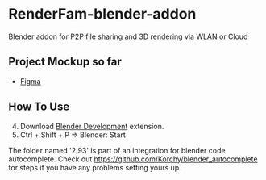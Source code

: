 # RenderFam-blender-addon
Blender addon for P2P file sharing and 3D rendering via WLAN or Cloud

## Project Mockup so far
- [Figma](https://www.figma.com/file/jUSwQn7ZRuWmToJTdD0E8b/Untitled?node-id=0%3A1)

## How To Use

4. Download [Blender Development](https://marketplace.visualstudio.com/items?itemName=JacquesLucke.blender-development) extension.
5. Ctrl + Shift + P => Blender: Start


The folder named '2.93' is part of an integration for blender code autocomplete. Check out https://github.com/Korchy/blender_autocomplete for steps if you have any problems setting yours up.
